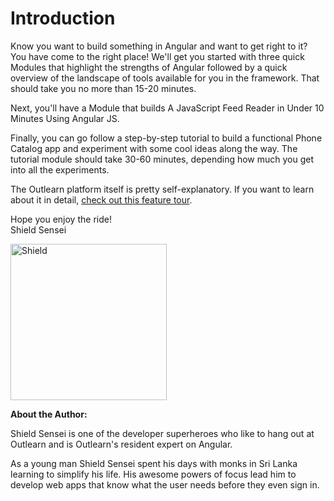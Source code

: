 # Introduction

Know you want to build something in Angular and want to get right to it? You have come to the right place! We'll get you started with three quick Modules that highlight the strengths of Angular followed by a quick overview of the landscape of tools available for you in the framework. That should take you no more than 15-20 minutes.

Next, you'll have a Module that builds A JavaScript Feed Reader in Under 10 Minutes Using Angular JS.

Finally, you can go follow a step-by-step tutorial to build a functional Phone Catalog app and experiment with some cool ideas along the way. The tutorial module should take 30-60 minutes, depending how much you get into all the experiments.

The Outlearn platform itself is pretty self-explanatory. If you want to learn about it in detail, [check out this feature tour](https://pilot.outlearn.com/learn/outlearn/start-learning).

Hope you enjoy the ride!  
Shield Sensei

<img src="https://raw.githubusercontent.com/outlearn-content/angular-path/master/assets/shield.png" alt="Shield" style="width:250px;height:250px" align="left">

<br clear="all">

**About the Author:**

Shield Sensei is one of the developer superheroes who like to hang out at Outlearn and is Outlearn's resident expert on Angular.

As a young man Shield Sensei spent his days with monks in Sri Lanka learning to simplify his life. His awesome powers of focus lead him to develop web apps that know what the user needs before they even sign in.
